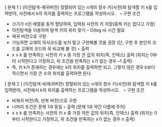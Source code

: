 [ 문제 1 ] (이진탐색-재귀버전) 정렬되어 있는 n개의 정수 키(사전)와 탐색할 키 k를 입력받아, 사전에서 k의 위치를 출력하는 프로그램을 작성하시오.
 
◦ 구현 조건
- 크기가 n인 배열을 동적 할당하여, 입력된 사전의 키 저장(중복 키는 없다고 가정)
- 이진탐색을 이용하여 탐색 키의 위치 찾기 – O(log n) 시간 필요
- 재귀 버전으로 구현
- 가능하면 교재의 의사코드를 보지 말고 구현해볼 것을 권장 (단, 구현 후 본인의 코드를 교재의 코드와 꼭 비교해 볼 것)
◦ 출력
- x ≤ k 를 만족하는 사전의 키 x 중 가장 큰 값의 위치(즉, 인덱스) 출력 (위치는 0부터 시작한다고 가정하고, 위 조건을 만족하는 x가 없는 경우 –1 출력)
- 즉, 키 k가 존재하는 경우에는 k의 위치를 출력하면 되고,
그렇지 않은 경우 k보다 작으면서 가장 큰 수의 위치를 출력하면 된다.

[ 문제 2 ] (이진탐색-비재귀버전) 정렬되어 있는 n개의 정수 키(사전)와 탐색할 키 k를 입력받아, 사전에서 k의 위치를 출력하는 프로그램을 작성하시오.
 
◦ 구현 조건
- 비재귀 버전(즉, 반복 버전)으로 구현
- 나머지 조건은 문제 1과 동일
◦ 출력 (문제 1과 약간 다름에 주의)
- x ≥ k 를 만족하는 사전의 키 x 중 가장 작은 값의 위치(즉, 인덱스) 출력
(위치는 0부터 시작한다고 가정하고, 위 조건을 만족하는 x가 없는 경우 n 출력)
